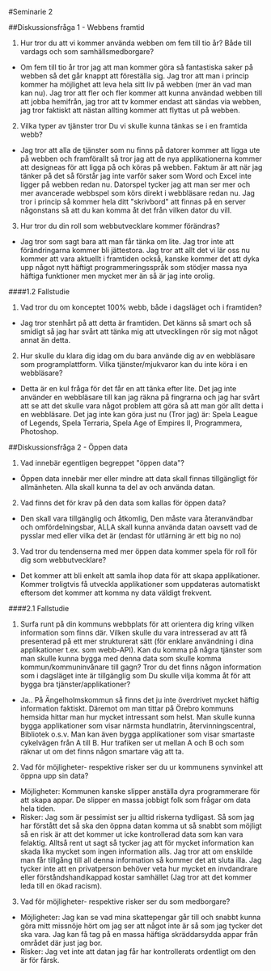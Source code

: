 #Seminarie 2

##Diskussionsfråga 1 - Webbens framtid

1. Hur tror du att vi kommer använda webben om fem till tio år? Både till vardags och som samhällsmedborgare?
 - Om fem till tio år tror jag att man kommer göra så fantastiska saker på webben så det går knappt att föreställa sig. Jag tror att man i princip kommer ha möjlighet att leva hela sitt liv på webben (mer än vad man kan nu). Jag tror att fler och fler kommer att kunna användad webben till att jobba hemifrån, jag tror att tv kommer endast att sändas via webben, jag tror faktiskt att nästan allting kommer att flyttas ut på webben.
2. Vilka typer av tjänster tror Du vi skulle kunna tänkas se i en framtida webb?
 - Jag tror att alla de tjänster som nu finns på datorer kommer att ligga ute på webben och framförallt så tror jag att de nya applikationerna kommer att designeas för att ligga på och köras på webben. Faktum är att när jag tänker på det så förstår jag inte varför saker som Word och Excel inte ligger på webben redan nu. Datorspel tycker jag att man ser mer och mer avancerade webbspel som körs direkt i webbläsare redan nu. Jag tror i princip så kommer hela ditt "skrivbord" att finnas på en server någonstans så att du kan komma åt det från vilken dator du vill.
3. Hur tror du din roll som webbutvecklare kommer förändras?
 - Jag tror som sagt bara att man får tänka om lite. Jag tror inte att förändringarna kommer bli jättestora. Jag tror att allt det vi lär oss nu kommer att vara aktuellt i framtiden också, kanske kommer det att dyka upp något nytt häftigt programmeringsspråk som stödjer massa nya häftiga funktioner men mycket mer än så är jag inte orolig.
 
####1.2 Fallstudie
1. Vad tror du om konceptet 100% webb, både i dagsläget och i framtiden?
 - Jag tror stenhårt på att detta är framtiden. Det känns så smart och så smidigt så jag har svårt att tänka mig att utvecklingen rör sig mot något annat än detta.
2. Hur skulle du klara dig idag om du bara använde dig av en webbläsare som programplattform. Vilka tjänster/mjukvaror kan du inte köra i en webbläsare?
 - Detta är en kul fråga för det får en att tänka efter lite. Det jag inte använder en webbläsare till kan jag räkna på fingrarna och jag har svårt att se att det skulle vara något problem att göra så att man gör allt detta i en webbläsare. Det jag inte kan göra just nu (Tror jag) är: Spela League of Legends, Spela Terraria, Spela Age of Empires II, Programmera, Photoshop.

##Diskussionsfråga 2 - Öppen data

1. Vad innebär egentligen begreppet "öppen data"?
 - Öppen data innebär mer eller mindre att data skall finnas tillgängligt för allmänheten. Alla skall kunna ta del av och använda datan.
2. Vad finns det för krav på den data som kallas för öppen data?
 - Den skall vara tillgänglig och åtkomlig, Den måste vara återanvändbar och omfördelningsbar, ALLA skall kunna använda datan oavsett vad de pysslar med eller vilka det är (endast för utlärning är ett big no no)
3. Vad tror du tendenserna med mer öppen data kommer spela för roll för dig som webbutvecklare?
 - Det kommer att bli enkelt att samla ihop data för att skapa applikationer. Kommer troligtvis få utveckla applikationer som uppdateras automatiskt eftersom det kommer att komma ny data väldigt frekvent.
 
####2.1 Fallstudie

1. Surfa runt på din kommuns webbplats för att orientera dig kring vilken information som finns där. Vilken skulle du vara intresserad av att få presenterad på ett mer strukturerat sätt (för enklare användning i dina applikationer t.ex. som webb-API). Kan du komma på några tjänster som man skulle kunna bygga med denna data som skulle komma kommun/kommuninvånare till gagn? Tror du det finns någon information som i dagsläget inte är tillgänglig som Du skulle vilja komma åt för att bygga bra tjänster/applikationer?
 - Ja.. På Ängelholmskommun så finns det ju inte överdrivet mycket häftig information faktiskt. Däremot om man tittar på Örebro kommuns hemsida hittar man hur mycket intressant som helst. Man skulle kunna bygga applikationer som visar närmsta hundlatrin, återvinningscentral, Bibliotek o.s.v. Man kan även bygga applikationer som visar smartaste cykelvägen från A till B. Hur trafiken ser ut mellan A och B och som räknar ut om det finns någon smartare väg att ta.
2. Vad för möjligheter- respektive risker ser du ur kommunens synvinkel att öppna upp sin data?
 - Möjligheter: Kommunen kanske slipper anställa dyra programmerare för att skapa appar. De slipper en massa jobbigt folk som frågar om data hela tiden. 
 - Risker: Jag som är pessimist ser ju alltid riskerna tydligast. Så som jag har förstått det så ska den öppna datan komma ut så snabbt som möjligt så en risk är att det kommer ut icke kontrollerad data som kan vara felaktig. Alltså rent ut sagt så tycker jag att för mycket information kan skada lika mycket som ingen information alls. Jag tror att om enskilde man får tillgång till all denna information så kommer det att sluta illa. Jag tycker inte att en privatperson behöver veta hur mycket en invdandrare eller förståndshandikappad kostar samhället (Jag tror att det kommer leda till en ökad racism).
3. Vad för möjligheter- respektive risker ser du som medborgare?
 - Möjligheter: Jag kan se vad mina skattepengar går till och snabbt kunna göra mitt missnöje hört om jag ser att något inte är så som jag tycker det ska vara. Jag kan få tag på en massa häftiga skräddarsydda appar från området där just jag bor. 
 - Risker: Jag vet inte att datan jag får har kontrollerats ordentligt om den är för färsk. 
